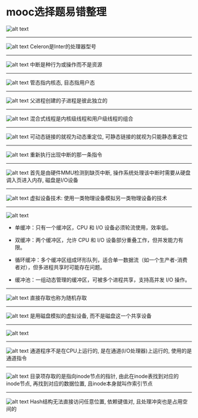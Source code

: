 # mooc选择题易错整理

![alt text](/assets/mooc0.png)

---

![alt text](/assets/mooc1.png)
Celeron是Inter的处理器型号

---
![alt text](/assets/mooc2.png)
中断是种行为或操作而不是资源

---
![alt text](/assets/mooc3.png)
管态指内核态, 目态指用户态

---
![alt text](/assets/mooc4.png)
父进程创建的子进程是彼此独立的

---
![alt text](/assets/mooc5.png)
混合式线程是内核级线程和用户级线程的组合

---
![alt text](/assets/mooc6.png)
可动态链接的就视为动态重定位, 可静态链接的就视为只能静态重定位

---
![alt text](/assets/mooc7.png)
重新执行出现中断的那一条指令

---
![alt text](/assets/mooc8.png)
首先是由硬件MMU检测到缺页中断, 操作系统处理该中断时需要从硬盘调入页进入内存, 磁盘是I/O设备

---
![alt text](/assets/mooc9.png)
虚拟设备技术: 使用一类物理设备模拟另一类物理设备的技术

---
![alt text](/assets/mooc10.png)
- 单缓冲：只有一个缓冲区，CPU 和 I/O 设备必须轮流使用，效率低。

- 双缓冲：两个缓冲区，允许 CPU 和 I/O 设备部分重叠工作，但并发能力有限。

- 循环缓冲：多个缓冲区组成环形队列，适合单一数据流（如一个生产者-消费者对），但多进程共享时可能存在问题。

- 缓冲池：一组动态管理的缓冲区，可被多个进程共享，支持高并发 I/O 操作。

---
![alt text](/assets/mooc11.png)
直接存取也称为随机存取

---
![alt text](/assets/mooc12.png)
是用磁盘模拟的虚拟设备, 而不是磁盘这一个共享设备

---
![alt text](/assets/mooc13.png)

---
![alt text](/assets/mooc14.png)
通道程序不是在CPU上运行的, 是在通道(I/O处理器)上运行的, 使用的是通道指令

---
![alt text](/assets/mooc15.png)
目录项存取的是指向inode节点的指针, 由此在inode表找到对应的inode节点, 再找到对应的数据位置, 且inode本身就叫作索引节点

---
![alt text](/assets/mooc16.png)
Hash结构无法直接访问任意位置, 依赖键值对, 且处理冲突也是占用空间的